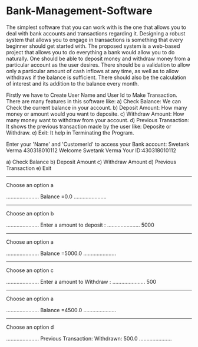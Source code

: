 # Bank-Management-Software
The simplest software that you can work with is the one that allows you to deal with bank accounts and transactions regarding it. 
Designing a robust system that allows you to engage in transactions is something that every beginner should get started with. 
The proposed system is a web-based project that allows you to do everything a bank would allow you to do naturally.
One should be able to deposit money and withdraw money from a particular account as the user desires.
There should be a validation to allow only a particular amount of cash inflows at any time, as well as to allow withdraws if the balance is sufficient. 
There should also be the calculation of interest and its addition to the balance every month.

Firstly we have to Create User Name and User Id to Make Transaction.
There are many features in this software like:
a) Check Balance: We can Check the current balance in your account.
b) Deposit Amount: How many money or amount would you want to deposite.
c) Withdraw Amount: How many money want to withdraw from your account.
d) Previous Transaction: It shows the previous transaction made by the user like: Deposite or Withdraw.
e) Exit: It help in Terminating the Program.

Enter your 'Name' and 'CustomerId' to access your Bank account:
Swetank Verma
430318010112
Welcome Swetank Verma
Your ID:430318010112


a) Check Balance
b) Deposit Amount
c) Withdraw Amount
d) Previous Transaction
e) Exit
********************************************
Choose an option
a


......................
Balance =0.0
......................


********************************************
Choose an option
b


......................
Enter a amount to deposit :
......................
5000


********************************************
Choose an option
a


......................
Balance =5000.0
......................


********************************************
Choose an option
c


......................
Enter a amount to Withdraw :
......................
500


********************************************
Choose an option
a


......................
Balance =4500.0
......................


********************************************
Choose an option
d


......................
Previous Transaction:
Withdrawn: 500.0
......................
